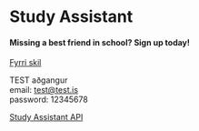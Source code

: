 # Study Assistant

#### Missing a best friend in school? Sign up today!

[Fyrri skil](FyrriSkil.md)

TEST aðgangur  
email: test@test.is  
password: 12345678  

[Study Assistant API](https://studyassistant-wjm9.onrender.com)
